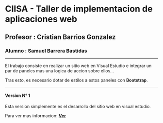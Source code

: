 # CIISA - Taller de implementacion de aplicaciones web

## Profesor : Cristian Barrios Gonzalez

### Alumno : Samuel Barrera Bastidas

---

El trabajo consiste en realizar un sitio web en Visual Estudio e integrar un par de paneles mas una logica de accion sobre ellos...


Tras esto, es necesario dotar de estilos a estos paneles con **Bootstrap**.

---

#### Version N° 1

Esta version simplemente es el desarrollo del sitio web en visual estudio.

Para ver mas informacion: **[Ver](https://github.com/silverfox78/PanelesWeb/blob/master/WebVisualStudioV1/Readme.md)**

